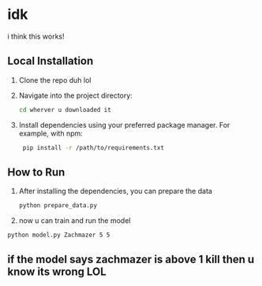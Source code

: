# idk

i think this works!

## Local Installation

1. Clone the repo duh lol 


2. Navigate into the project directory:

   ```bash
   cd wherver u downloaded it
   ```

3. Install dependencies using your preferred package manager. For example, with npm:

   ```bash
    pip install -r /path/to/requirements.txt
   ```

## How to Run

1. After installing the dependencies, you can prepare the data 

   ```bash
   python prepare_data.py
   ```

2. now u can train and run the model 

```
python model.py Zachmazer 5 5
```

## if the model says zachmazer is above 1 kill then u know its wrong LOL
